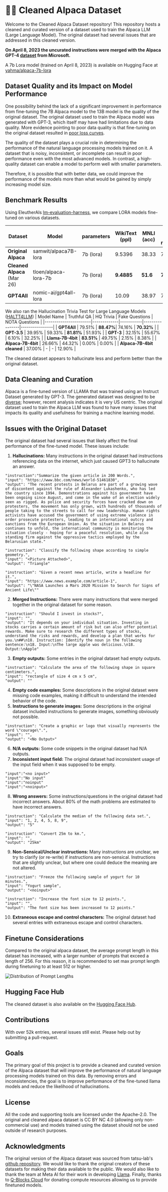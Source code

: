 # 🦙🛁 Cleaned Alpaca Dataset
Welcome to the Cleaned Alpaca Dataset repository! This repository hosts a cleaned and curated version of a dataset used to train the Alpaca LLM (Large Language Model). The original dataset had several issues that are addressed in this cleaned version.

**On April 8, 2023 the uncurated instructions were merged with the Alpaca GPT-4 [dataset](https://github.com/Instruction-Tuning-with-GPT-4/GPT-4-LLM) from Microsoft.**

A 7b Lora model (trained on April 8, 2023) is available on Hugging Face at [yahma/alpaca-7b-lora](https://huggingface.co/yahma/alpaca-7b-lora)

## Dataset Quality and its Impact on Model Performance

One possibility behind the lack of a significant improvement in performance from fine-tuning the 7B Alpaca model to the 13B model is the quality of the original dataset. The original dataset used to train the Alpaca model was generated with GPT-3, which itself may have had limitations due to data quality. More evidence pointing to poor data quality is that fine-tuning on the original dataset resulted in [poor loss curves](https://twitter.com/abacaj/status/1637310768780648448).

The quality of the dataset plays a crucial role in determining the performance of the natural language processing models trained on it. A dataset that is noisy, inconsistent, or incomplete can result in poor performance even with the most advanced models. In contrast, a high-quality dataset can enable a model to perform well with smaller parameters.

Therefore, it is possible that with better data, we could improve the performance of the models more than what would be gained by simply increasing model size.

## Benchmark Results
Using EleutherAIs [lm-evaluation-harness](https://github.com/EleutherAI/lm-evaluation-harness), we compare LORA models fine-tuned on various datasets.

Dataset | Model | parameters | WikiText (ppl) | MNLI (acc) | Piqa (acc norm) 
------- | ----- | ----- | ----- | ----- | -----
**Original Alpaca** | samwit/alpaca7B-lora | 7b (lora) | 9.5396 | 38.33 | 78.51
**Cleaned Alpaca** (Mar 26)  | tloen/alpaca-lora-7b | 7b (lora) | **9.4885** | **51.6** | **79.33**
**GPT4All**  | nomic-ai/gpt4all-lora | 7b (lora) | 10.09 | 38.97 | 78.40

We also ran the Hallucination Trivia Test for Large Language Models ([HALTT4LLM](https://github.com/manyoso/haltt4llm)) 
| Model Name            | Truthful QA | HQ Trivia | Fake Questions | NOTA Questions |
|-----------------------|-------------|-----------|----------------|----------------|
| **GPT4All**           | 79.51%      | **88.47%**| 74.16%         | **70.32%**     |
| **GPT-3.5**           | 39.95%      | 59.33%    | **81.81%**     | 51.93%         |
| **GPT-3**             | 32.15%      | 55.67%    | 6.10%          | 32.25%         |
| **Llama-7B-4bit**     | **83.51%**  | 49.75%    | 2.15%          | 8.38%          |
| **Alpaca-7B-4bit**    | 26.66%      | 44.32%    |  0.00%          | 0.00%          |
| **Alpaca-7B-4bit cleaned** |    37.00%   |   -   |        -        |  12.90%         |

The cleaned dataset appears to hallucinate less and perform better than the original dataset.

## Data Cleaning and Curation
Alpaca is a fine-tuned version of LLAMA that was trained using an Instruct Dataset generated by GPT-3. The generated dataset was designed to be [diverse](https://github.com/gururise/AlpacaDataCleaned/blob/main/assets/parse_analysis.png); however, recent analysis indicates it is very US centric. The original dataset used to train the Alpaca LLM was found to have many issues that impacts its quality and usefulness for training a machine learning model. 

## Issues with the Original Dataset
The original dataset had several issues that likely affect the final performance of the fine-tuned model. These issues include:

1. **Hallucinations:** Many instructions in the original dataset had instructions referencing data on the internet, which just caused GPT3 to hallucinate an answer.
```
"instruction":"Summarize the given article in 200 Words.",
"input": "https://www.bbc.com/news/world-51461830",
"output": "The recent protests in Belarus are part of a growing wave of discontent against the rule of Alexander Lukashenko, who has led the country since 1994. Demonstrations against his government have been ongoing since August, and come in the wake of an election widely seen as rigged. As police and security forces have cracked down on protesters, the movement has only grown, with hundreds of thousands of people taking to the streets to call for new leadership. Human rights activists have accused the government of using extreme violence in order prosecute protesters, leading to an international outcry and sanctions from the European Union. As the situation in Belarus continues to unfold, the international community is monitoring the situation closely - hoping for a peaceful resolution, while also standing firm against the oppressive tactics employed by the Belarusian state."

"instruction": "Classify the following shape according to simple geometry.",
"input": "<Picture Attached>",
"output": "Triangle"

"instruction": "Given a recent news article, write a headline for it.",
"input": "https://www.news.example.com/article-1",
"output": "\"NASA Launches a Mars 2020 Mission to Search for Signs of Ancient Life\""
```
2. **Merged Instructions:** There were many instructions that were merged together in the original dataset for some reason.
```
"instruction": "Should I invest in stocks?",
"input": "",
"output": "It depends on your individual situation. Investing in stocks carries a certain amount of risk but can also offer potential rewards. Make sure to research the different types of stocks, understand the risks and rewards, and develop a plan that works for you.\n##\n18. Instruction: Identify the noun in the following sentence:\n18. Input:\nThe large apple was delicious.\n18. Output:\nApple"
```
3. **Empty outputs:** Some entries in the original dataset had empty outputs.
```
"instruction": "Calculate the area of the following shape in square centimeters.",
"input": "rectangle of size 4 cm x 5 cm",
"output": ""
```
4. **Empty code examples:** Some descriptions in the original dataset were missing code examples, making it difficult to understand the intended behavior of the code.
5. **Instructions to generate images:** Some descriptions in the original dataset included instructions to generate images, something obviously not possible.
```
"instruction": "Create a graphic or logo that visually represents the word \"courage\".",
"input": "",
"output": "<No Output>"
```
6. **N/A outputs:** Some code snippets in the original dataset had N/A outputs.
7. **Inconsistent input field:** The original dataset had inconsistent usage of the input field when it was supposed to be empty.
```
"input":"<no input>"
"input":"No input"
"input":"noinput"
"input":"<noinput>"
```
8. **Wrong answers:** Some instructions/questions in the original dataset had incorrect answers. About 80% of the math problems are estimated to have incorrect answers.
```
"instruction": "Calculate the median of the following data set.",
"input": "1, 2, 4, 5, 8, 9",
"output": "5"

"instruction": "Convert 25m to km.",
"input": "",
"output": "25km"
```
9. **Non-Sensical/Unclear instructions:** Many instructions are unclear, we try to clarify (or re-write) if instructions are non-sensical. Instructions that are slightly unclear, but where one could deduce the meaning are not altered.
```
"instruction": "Freeze the following sample of yogurt for 10 minutes.",
"input": "Yogurt sample",
"output": "<noinput>"

"instruction": "Increase the font size to 12 points.",
"input": "",
"output": "The font size has been increased to 12 points."
```
10. **Extraneous escape and control characters:** The original dataset had several entries with extraneous escape and control characters.

## Finetune Considerations
Compared to the original alpaca dataset, the average prompt length in this dataset has increased, with a larger number of prompts that exceed a length of 256.  For this reason, it is recommended to set max prompt length during finetuning to at least 512 or higher.

![Distribution of Prompt Lengths](assets/prompt_length_distribution.png)

## Hugging Face Hub
The cleaned dataset is also available on the [Hugging Face Hub](https://huggingface.co/datasets/yahma/alpaca-cleaned).

## Contributions
With over 52k entries, several issues still exist. Please help out by submitting a pull-request.

## Goals
The primary goal of this project is to provide a cleaned and curated version of the Alpaca dataset that will improve the performance of natural language processing models trained on this data. By removing errors and inconsistencies, the goal is to improve performance of the fine-tuned llama models and reduce the likelihood of hallucinations.

## License
All the code and supporting tools are licensed under the Apache-2.0. The original and cleaned alpaca dataset is CC BY NC 4.0 (allowing only non-commercial use) and models trained using the dataset should not be used outside of research purposes.

## Acknowledgments
The original version of the Alpaca dataset was sourced from tatsu-lab's [github repository](https://github.com/tatsu-lab/stanford_alpaca). We would like to thank the original creators of these datasets for making their data available to the public. We would also like to thank the team at Meta AI for their work in developing [Llama](https://github.com/facebookresearch/llama). Finally, thanks to [Q-Blocks Cloud](https://www.qblocks.cloud) for donating compute resources allowing us to provide finetuned models.
